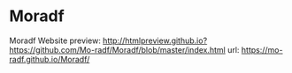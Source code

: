 # Moradf
Moradf Website
 preview: http://htmlpreview.github.io?https://github.com/Mo-radf/Moradf/blob/master/index.html
 url: https://mo-radf.github.io/Moradf/
